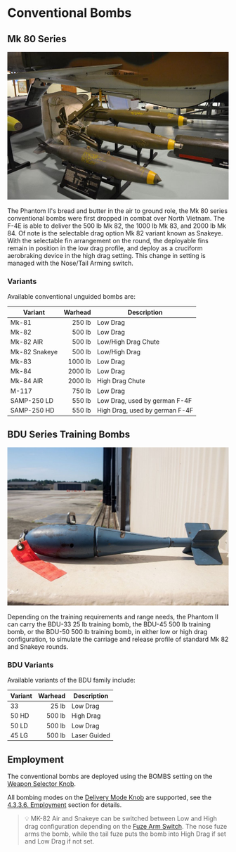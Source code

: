 # Conventional Bombs

## Mk 80 Series

![mk80s](../../../img/mk80s.jpg)

The Phantom II's bread and butter in the air to ground role, the Mk 80 series
conventional bombs were first dropped in combat over North Vietnam. The F-4E is
able to deliver the 500 lb Mk 82, the 1000 lb Mk 83, and 2000 lb Mk 84. Of note
is the selectable drag option Mk 82 variant known as Snakeye. With the
selectable fin arrangement on the round, the deployable fins remain in position
in the low drag profile, and deploy as a cruciform aerobraking device in the
high drag setting. This change in setting is managed with the Nose/Tail Arming
switch.

### Variants

Available conventional unguided bombs are:

| Variant       | Warhead | Description                     |
| ------------- | ------: | ------------------------------- |
| Mk-81         |  250 lb | Low Drag                        |
| Mk-82         |  500 lb | Low Drag                        |
| Mk-82 AIR     |  500 lb | Low/High Drag Chute             |
| Mk-82 Snakeye |  500 lb | Low/High Drag                   |
| Mk-83         | 1000 lb | Low Drag                        |
| Mk-84         | 2000 lb | Low Drag                        |
| Mk-84 AIR     | 2000 lb | High Drag Chute                 |
| M-117         |  750 lb | Low Drag                        |
| SAMP-250 LD   |  550 lb | Low Drag, used by german F-4F   |
| SAMP-250 HD   |  550 lb | High Drag, used by german F-4F  |

## BDU Series Training Bombs

![bdu33](../../../img/bdu33.jpg)

Depending on the training requirements and range needs, the Phantom II can carry
the BDU-33 25 lb training bomb, the BDU-45 500 lb training bomb, or the BDU-50
500 lb training bomb, in either low or high drag configuration, to simulate the
carriage and release profile of standard Mk 82 and Snakeye rounds.

### BDU Variants

Available variants of the BDU family include:

| Variant | Warhead | Description  |
| ------- | ------: | ------------ |
| 33      |   25 lb | Low Drag     |
| 50 HD   |  500 lb | High Drag    |
| 50 LD   |  500 lb | Low Drag     |
| 45 LG   |  500 lb | Laser Guided |

## Employment

The conventional bombs are deployed using the BOMBS setting on the
[Weapon Selector Knob](../../../cockpit/pilot/weapon_management.md#weapon-selector-knob).

All bombing modes on the
[Delivery Mode Knob](../../../cockpit/pilot/weapon_management.md#delivery-mode-knob)
are supported, see the [4.3.3.6. Employment](employment/overview.md) section for
details.

> 💡 MK-82 Air and Snakeye can be switched between Low and High drag
> configuration depending on the
> [Fuze Arm Switch](../../../systems/weapon_systems/multiple_weapons_system.md#nosetail-arm-switch).
> The nose fuze arms the bomb, while the tail fuze puts the bomb into High Drag
> if set and Low Drag if not set.
